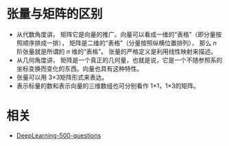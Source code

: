 

# 张量与矩阵的区别

- 从代数角度讲， 矩阵它是向量的推广。向量可以看成一维的“表格”（即分量按照顺序排成一排）， 矩阵是二维的“表格”（分量按照纵横位置排列）， 那么 $n$ 阶张量就是所谓的 $n$ 维的“表格”。 张量的严格定义是利用线性映射来描述。
- 从几何角度讲， 矩阵是一个真正的几何量，也就是说，它是一个不随参照系的坐标变换而变化的东西。向量也具有这种特性。
- 张量可以用 3×3矩阵形式来表达。
- 表示标量的数和表示向量的三维数组也可分别看作 1×1，1×3的矩阵。







# 相关

- [DeepLearning-500-questions](https://github.com/scutan90/DeepLearning-500-questions)
